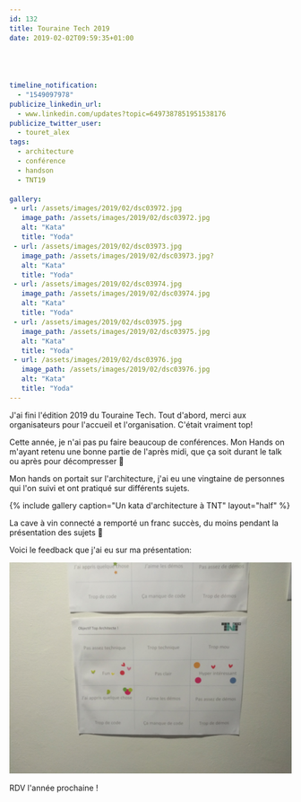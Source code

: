 ```yaml
---
id: 132
title: Touraine Tech 2019
date: 2019-02-02T09:59:35+01:00




timeline_notification:
  - "1549097978"
publicize_linkedin_url:
  - www.linkedin.com/updates?topic=6497387851951538176
publicize_twitter_user:
  - touret_alex
tags:
  - architecture
  - conférence
  - handson
  - TNT19

gallery:
 - url: /assets/images/2019/02/dsc03972.jpg
   image_path: /assets/images/2019/02/dsc03972.jpg
   alt: "Kata"
   title: "Yoda"
 - url: /assets/images/2019/02/dsc03973.jpg
   image_path: /assets/images/2019/02/dsc03973.jpg?
   alt: "Kata"
   title: "Yoda"
 - url: /assets/images/2019/02/dsc03974.jpg
   image_path: /assets/images/2019/02/dsc03974.jpg
   alt: "Kata"
   title: "Yoda"
 - url: /assets/images/2019/02/dsc03975.jpg
   image_path: /assets/images/2019/02/dsc03975.jpg
   alt: "Kata"
   title: "Yoda"
 - url: /assets/images/2019/02/dsc03976.jpg
   image_path: /assets/images/2019/02/dsc03976.jpg
   alt: "Kata"
   title: "Yoda"
---
```

J'ai fini l'édition 2019 du Touraine Tech. Tout d'abord, merci aux organisateurs pour l'accueil et l'organisation. C'était vraiment top!

Cette année, je n'ai pas pu faire beaucoup de conférences. Mon Hands on m'ayant retenu une bonne partie de l'après midi, que ça soit durant le talk ou après pour décompresser 🙂

Mon hands on portait sur l'architecture, j'ai eu une vingtaine de personnes qui l'on suivi et ont pratiqué sur différents sujets.

{% include gallery caption="Un kata d'architecture à TNT"  layout="half" %}

La cave à vin connecté a remporté un franc succès, du moins pendant la présentation des sujets 🙂

Voici le feedback que j'ai eu sur ma présentation:

![Feedback](/assets/images/2019/02/img_20190201_174057.jpg)

RDV l'année prochaine !